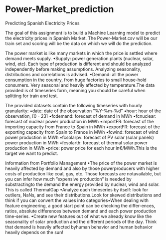 # Power-Market_prediction
Predicting Spanish Electricity Prices

The goal of this assignment is to build a Machine Learning model to predict the electricity prices in Spanish Market. 
The Power-Market.csv will be our train set and scoring will be the data on which we will do the prediction.

The power market is like many markets in which the price is settled where demand meets supply.
•Supply: power generation plants (nuclear, solar, wind, etc).  Each type of production is different and should be analyzed independently before making assumptions.  Analyzing seasonality, distributions and correlations is advised.
•Demand: all the power consumption in the country, from huge factories to small house-hold consumers.  Very seasonal and heavily affected by temperature.The data provided is of timeseries form, meaning you should be careful when splitting for train and test.

The provided datasets contain the following timeseries with hourly granularity:
•date:  date of the observation ”%Y-%m-%d”
•hour:  hour of the observation, [0 - 23]
•fcdemand:  forecast of demand in MWh
•fcnuclear:  forecast of nuclear power production in MWh
•importFR: forecast of the importing capacity from France to Spain in MWh
•exportFR: forecast of the exporting capacity from Spain to France in MWh
•fcwind:  forecast of wind power production in MWh
•fcsolarpv:  forecast of PV solar (solar panels) power production in MWh
•fcsolarth:  forecast of thermal solar power production in MWh
•price:  power price for each hour in€/MWh.This is the target we want to predict.

Information from Portfolio Management
•The price of the power market is heavily affected by demand and also by those powerproducers with higher costs of production like coal, gas, etc.  Those forecasts are notavailable, but you can infer how much ”expensive production” is needed by substractingto the demand the energy provided by nuclear, wind and solar.  This is called ThermalGap
•Analyze each timeseries by itself:  look for outliers, NaNs, and see their distributions.Look for skewed distributions and think if you can convert the values into categories•When dealing with feature engineering, a good start point can be checking the differ-ences, ratios, absolute differences between demand and each power production time-series.
•Create new features out of what we already know like the seasonality of solar production and the different periods of the day.  Think that demand is heavily affected byhuman behavior and human behavior heavily depends on the sun!
